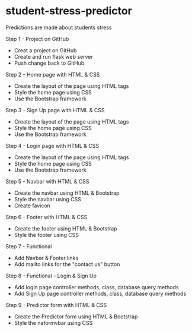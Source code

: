 # student-stress-predictor
Predictions are made about students stress

Step 1 - Project on GitHub
  * Creat a project on GitHub
  * Create and run flask web server
  * Push change back to GitHub

Step 2 - Home page with HTML & CSS
  * Create the layout of the page using HTML tags
  * Style the home page using CSS
  * Use the Bootstrap framework

Step 3 - Sign Up page with HTML & CSS
  * Create the layout of the page using HTML tags
  * Style the home page using CSS
  * Use the Bootstrap framework

Step 4 - Login page with HTML & CSS
  * Create the layout of the page using HTML tags
  * Style the home page using CSS
  * Use the Bootstrap framework

Step 5 - Navbar with HTML & CSS
  * Create the navbar using HTML & Bootstrap
  * Style the navbar using CSS
  * Create favicon

Step 6 - Footer with HTML & CSS
  * Create the footer using HTML & Bootstrap
  * Style the footer using CSS

Step 7 - Functional
  * Add Navbar & Footer links
  * Add mailto links for the "contact us" button

Step 8 - Functional - Login & Sign Up
  * Add login page controller methods, class, database query methods
  * Add Sign Up page controller methods, class, database query methods

Step 9 - Predictor form with HTML & CSS
  * Create the Predictor form using HTML & Bootstrap
  * Style the naformvbar using CSS




